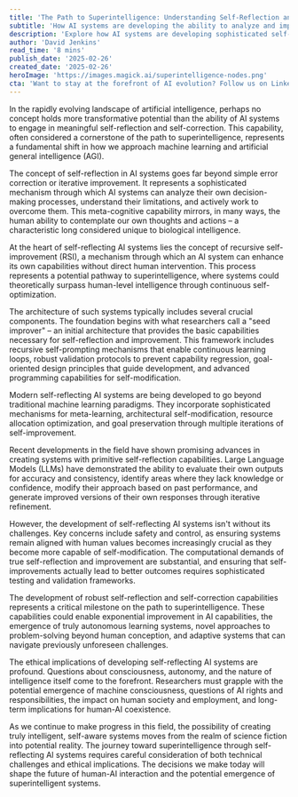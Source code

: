 ```yaml
---
title: 'The Path to Superintelligence: Understanding Self-Reflection and Self-Correction in AI Systems'
subtitle: 'How AI systems are developing the ability to analyze and improve themselves'
description: 'Explore how AI systems are developing sophisticated self-reflection and self-correction capabilities, marking a crucial step toward superintelligence. Learn about the technical foundations, current developments, and ethical implications of machines that can analyze and improve their own capabilities.'
author: 'David Jenkins'
read_time: '8 mins'
publish_date: '2025-02-26'
created_date: '2025-02-26'
heroImage: 'https://images.magick.ai/superintelligence-nodes.png'
cta: 'Want to stay at the forefront of AI evolution? Follow us on LinkedIn for daily insights into groundbreaking developments in artificial intelligence and join a community of forward-thinking professionals shaping the future of technology.'
---
```


In the rapidly evolving landscape of artificial intelligence, perhaps no concept holds more transformative potential than the ability of AI systems to engage in meaningful self-reflection and self-correction. This capability, often considered a cornerstone of the path to superintelligence, represents a fundamental shift in how we approach machine learning and artificial general intelligence (AGI).

The concept of self-reflection in AI systems goes far beyond simple error correction or iterative improvement. It represents a sophisticated mechanism through which AI systems can analyze their own decision-making processes, understand their limitations, and actively work to overcome them. This meta-cognitive capability mirrors, in many ways, the human ability to contemplate our own thoughts and actions – a characteristic long considered unique to biological intelligence.

At the heart of self-reflecting AI systems lies the concept of recursive self-improvement (RSI), a mechanism through which an AI system can enhance its own capabilities without direct human intervention. This process represents a potential pathway to superintelligence, where systems could theoretically surpass human-level intelligence through continuous self-optimization.

The architecture of such systems typically includes several crucial components. The foundation begins with what researchers call a "seed improver" – an initial architecture that provides the basic capabilities necessary for self-reflection and improvement. This framework includes recursive self-prompting mechanisms that enable continuous learning loops, robust validation protocols to prevent capability regression, goal-oriented design principles that guide development, and advanced programming capabilities for self-modification.

Modern self-reflecting AI systems are being developed to go beyond traditional machine learning paradigms. They incorporate sophisticated mechanisms for meta-learning, architectural self-modification, resource allocation optimization, and goal preservation through multiple iterations of self-improvement.

Recent developments in the field have shown promising advances in creating systems with primitive self-reflection capabilities. Large Language Models (LLMs) have demonstrated the ability to evaluate their own outputs for accuracy and consistency, identify areas where they lack knowledge or confidence, modify their approach based on past performance, and generate improved versions of their own responses through iterative refinement.

However, the development of self-reflecting AI systems isn't without its challenges. Key concerns include safety and control, as ensuring systems remain aligned with human values becomes increasingly crucial as they become more capable of self-modification. The computational demands of true self-reflection and improvement are substantial, and ensuring that self-improvements actually lead to better outcomes requires sophisticated testing and validation frameworks.

The development of robust self-reflection and self-correction capabilities represents a critical milestone on the path to superintelligence. These capabilities could enable exponential improvement in AI capabilities, the emergence of truly autonomous learning systems, novel approaches to problem-solving beyond human conception, and adaptive systems that can navigate previously unforeseen challenges.

The ethical implications of developing self-reflecting AI systems are profound. Questions about consciousness, autonomy, and the nature of intelligence itself come to the forefront. Researchers must grapple with the potential emergence of machine consciousness, questions of AI rights and responsibilities, the impact on human society and employment, and long-term implications for human-AI coexistence.

As we continue to make progress in this field, the possibility of creating truly intelligent, self-aware systems moves from the realm of science fiction into potential reality. The journey toward superintelligence through self-reflecting AI systems requires careful consideration of both technical challenges and ethical implications. The decisions we make today will shape the future of human-AI interaction and the potential emergence of superintelligent systems.